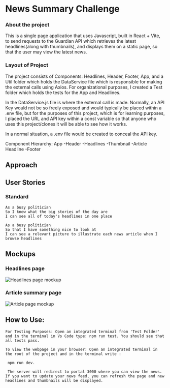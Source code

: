 # News Summary Challenge

### About the project

This is a single page application that uses Javascript, built in React + Vite, to send requests to the Guardian API which retrieves the latest headlines(along with thumbnails), and displays them on a static page, so that the user may view the latest news.

### Layout of Project

The project consists of Components: Headlines, Header, Footer, App, and  a Util folder which holds the DataService file which is responsible for making the external calls using Axios. For organizational purposes, I created a Test folder which holds the tests for the App and Headlines.

In the DataService.js file is where the external call is made. Normally, an API Key would not be so freely exposed and would typically be placed within a .env file, but for the purposes of this project, which is for learning purposes, I placed the URL and API key within a const variable so that anyone who uses this project/clones it will be able to see how it works. 

In a normal situation, a .env file would be created to conceal the API key.

Component Hierarchy:
  App
    -Header
    -Headlines
      -Thumbnail
      -Article Headline
    -Footer

## Approach


## User Stories

### Standard
```
As a busy politician
So I know what the big stories of the day are
I can see all of today's headlines in one place
```

```
As a busy politician
So that I have something nice to look at
I can see a relevant picture to illustrate each news article when I browse headlines
```


## Mockups

### Headlines page

![Headlines page mockup](/images/news-summary-project-headlines-page-mockup.png)

### Article summary page

![Article page mockup](/images/news-summary-project-article-page-mockup.png)

## How to Use:
```
For Testing Purposes: Open an integrated terminal from 'Test Folder' and in the terminal in Vs Code type: npm run test. You should see that all tests pass.

To view the webpage in your browser: Open an integrated terminal in the root of the project and in the terminal write :

 npm run dev.   

 The server will redirect to portal 3000 where you can view the news. If you want to update your news feed, you can refresh the page and new headlines and thumbnails will be displayed. 


```




